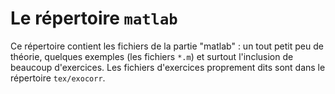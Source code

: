 # Le répertoire `matlab`

Ce répertoire contient les fichiers de la partie "matlab" : un tout petit peu de théorie, quelques exemples (les fichiers `*.m`) et surtout l'inclusion de beaucoup d'exercices. Les fichiers d'exercices proprement dits sont dans le répertoire `tex/exocorr`.
